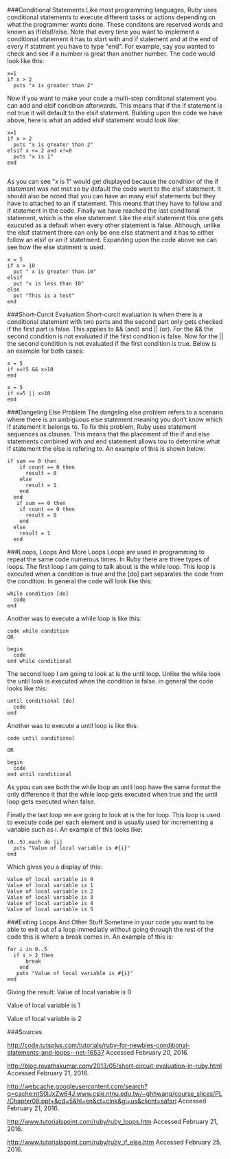 ###Conditional Statements
Like most programming languages, Ruby uses conditional statements to execute different tasks 
or actions depending on what the programmer wants done. These conditons are reserved words and
known as if/elsif/else. Note that every time you want to implement a conditional statement it has to start with and if statement and at the end of every if statment you have to type "end". For example, say you wanted to check and see if a number is great than another number.
The code would look like this:
```
x=1
if x > 2
  puts "x is greater than 2"

```
Now if you want to make your code a multi-step conditonal statement you can add and elsif condition afterwards. 
This means that if the if statement is not true it will default to the elsif statement. Building upon the code
we have above, here is what an added elsif statement would look like:

```
x=1
if x > 2
  puts "x is greater than 2"
elsif x <= 2 and x!=0
  puts "x is 1"
end


```
As you can see "x is 1" would get displayed because the condition of the if statement was not met so by 
default the code went to the elsif statement. It should also be noted that you can have an many elsif statements but they 
have to attached to an if statement. This means that they have to follow and if statement in the code. 
Finally we have reached the last conditonal statement, which is the else statement. Like the elsif statement this one gets exucuted as a default when every other statement is false. Although, unlike the elsif statment there can only be one else statment and it has to either follow an elsif or an if statetment. Expanding upon the code above we can see how the else statment is used.
```
x = 5
if x > 10
  put " x is greater than 10"
elsif
  put "x is less than 10"
else
  put "This is a test"
end
```




###Short-Curcit Evaluation
Short-curcit evaluation is when there is a conditional statement with two parts and the second part only gets checked if the first part is false. This applies to && (and) and || (or). For the && the second condition is not evaluated if the first condition is false. Now for the || the second condition is not evaluated if the first condition is true.  Below is an example for both cases:
```
x = 5
if x=!5 && x>10
end
```
```
x = 5
if x=5 || x>10
end
```


###Dangeling Else Problem
The dangeling else problem refers to a scenario where there is an ambiguous else statement meaning you don't know which if statement it belongs to. To fix this problem, Ruby uses statement sequences as clauses. This means that the placement of the if and else statements combined with and end statement allows tou to determine what if statement the else is refering to.  An example of this is shown below:
```
if sum == 0 then
    if count == 0 then
      result = 0
    else
      result = 1
    end
  end
   if sum == 0 then
    if count == 0 then
      result = 0
    end
  else
    result = 1
  end
  ```
###Loops, Loops And More Loops
Loops are used in programming to repeat the same code numerous times. In Ruby there are three types of loops. The first loop I am going to talk about is the while loop. This loop is executed when a condition is true and the [do] part separates the code from the condition. In general the code will look like this:
```
while condition [do]
  code
end
```
Another was to execute a while loop is like this:
```
code while condition
OR

begin 
  code 
end while conditional
```
The second loop I am going to look at is the until loop. Unlike the while look the until look is executed when the condition is false. in general the code looks like this:
```
until conditional [do]
  code
end
```
Another was to execute a until loop is like this:

```
code until conditional

OR

begin
  code
end until conditional
```
As ypou can see both the while loop an until loop have the same format the only difference it that the while loop gets executed when true and the until loop gets executed when false.

Finally the last loop we are going to look at is the for loop. This loop is used to execute code per each element and is usually used for incrementing a variable such as i. An example of this looks like:
```
(0..5).each do |i|
  puts "Value of local variable is #{i}"
end
```
Which gives you a display of this:
```
Value of local variable is 0
Value of local variable is 1
Value of local variable is 2
Value of local variable is 3
Value of local variable is 4
Value of local variable is 5
```

###Exiting Loops And Other Stuff
Sometime in your code you want to be able to exit out of a loop immediatly without going through the rest of the code this is where a break comes in. An example of this is:
```
for i in 0..5
  if i > 2 then
      break
    end
   puts "Value of local variable is #{i}"
end
```
Giving the result:
Value of local variable is 0

Value of local variable is 1

Value of local variable is 2


###Sources

http://code.tutsplus.com/tutorials/ruby-for-newbies-conditional-statements-and-loops--net-16537 Accessed February 20, 2016.

http://blog.revathskumar.com/2013/05/short-circuit-evaluation-in-ruby.html Accessed February 21, 2016.

http://webcache.googleusercontent.com/search?q=cache:ntS0lJxZw64J:www.csie.ntnu.edu.tw/~ghhwang/course_slices/PL/Chapter08.ppt+&cd=5&hl=en&ct=clnk&gl=us&client=safari Accessed February 21, 2016.

http://www.tutorialspoint.com/ruby/ruby_loops.htm Accessed February 21, 2016.

http://www.tutorialspoint.com/ruby/ruby_if_else.htm Accessed February 25, 2016.





